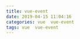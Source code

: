 ```yaml
---
title: vue-event
date: 2019-04-15 11:04:16
categories: vue  vue-event
tags: vue  vue-event
---
```


